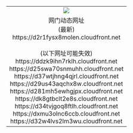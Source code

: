 ﻿<table>
  <tr></tr>
  <tr><td colspan=2 align=center><img src="https://d2r1fysx8molen.cloudfront.net/Up/oGate.jpg" /></td></tr>
  <tr><td colspan=2 align=center>网门动态网址<br/>(最新)
<br>https://d2r1fysx8molen.cloudfront.net
<br/><br/>(以下网址可能失效)
<br>https://ddzk9ihn7rklh.cloudfront.net
<br>https://d25swa70snmuhh.cloudfront.net
<br>https://d37wtjhng4qjrl.cloudfront.net
<br>https://d29us43aqchx8w.cloudfront.net
<br>https://d281mh5ewhgjpx.cloudfront.net
<br>https://dk8gtbclt2e8s.cloudfront.net
<br>https://d34tvjgoq8ftlh.cloudfront.net
<br>https://dxmu3olnc6ccb.cloudfront.net
<br>https://d32w4lvs2lm3wu.cloudfront.net
    </td>
  </tr>
</table>
